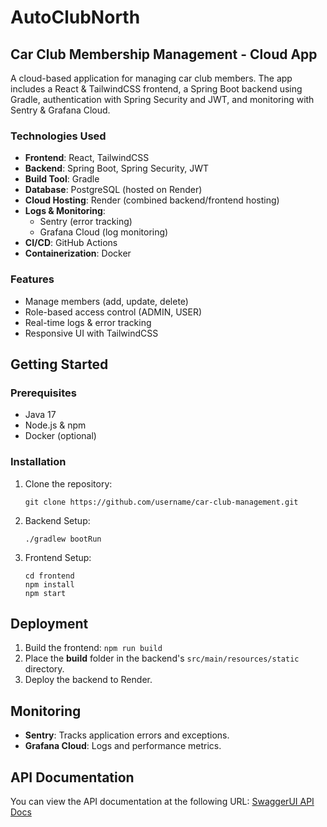 # AutoClubNorth
## Car Club Membership Management - Cloud App

A cloud-based application for managing car club members. The app includes a React & TailwindCSS frontend, a Spring Boot backend using Gradle, authentication with Spring Security and JWT, and monitoring with Sentry & Grafana Cloud.

### Technologies Used
- **Frontend**: React, TailwindCSS
- **Backend**: Spring Boot, Spring Security, JWT
- **Build Tool**: Gradle
- **Database**: PostgreSQL (hosted on Render)
- **Cloud Hosting**: Render (combined backend/frontend hosting)
- **Logs & Monitoring**: 
  - Sentry (error tracking)
  - Grafana Cloud (log monitoring)
- **CI/CD**: GitHub Actions
- **Containerization**: Docker

### Features
- Manage members (add, update, delete)
- Role-based access control (ADMIN, USER)
- Real-time logs & error tracking
- Responsive UI with TailwindCSS

## Getting Started
### Prerequisites
- Java 17
- Node.js & npm
- Docker (optional)

### Installation
1. Clone the repository:
   ```
   git clone https://github.com/username/car-club-management.git
   ```
2. Backend Setup:
   ```
   ./gradlew bootRun
   ```
3. Frontend Setup:
   ```
   cd frontend
   npm install
   npm start
   ```

## Deployment
1. Build the frontend:
```npm run build```
2. Place the **build** folder in the backend's `src/main/resources/static` directory.
3. Deploy the backend to Render.

## Monitoring
- **Sentry**: Tracks application errors and exceptions.
- **Grafana Cloud**: Logs and performance metrics.

## API Documentation
You can view the API documentation at the following URL:
[SwaggerUI API Docs](http://localhost/swagger-ui.html)

